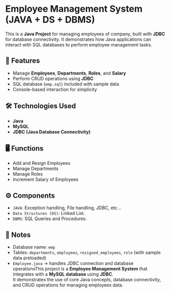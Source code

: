 # Employee Management System (JAVA + DS + DBMS)
This is a **Java Project** for managing employees of company, built with **JDBC** for database connectivity.
It demonstrates how Java applications can interact with SQL databases to perform employee management tasks.

## 📌 Features
- Manage **Employees**, **Departments**, **Roles**, and **Salary**  
- Perform CRUD operations using **JDBC**
- SQL database (`emp.sql`) included with sample data  
- Console-based interaction for simplicity  

## 🛠️ Technologies Used
- **Java**  
- **MySQL**  
- **JDBC (Java Database Connectivity)**  

## 🖥️ Functions
- Add and Resign Employees
- Manage Departments
- Manage Roles
- Increment Salary of Employees

## ⚙️ Components
- `JAVA`: Exception handling, File handling, JDBC, etc...
- `Data Structures (DS)`: Linked List.
- `DBMS`: SQL Queries and Procedures.

## 📖 Notes
- Database name: `emp`  
- Tables: `departments`, `employees`, `resigned_employees`, `role` (with sample data preloaded)  
- `Employee.java` → handles JDBC connection and database operationsThis project is a **Employee Management System** that integrates with a **MySQL database** using **JDBC**.  
It demonstrates the use of core Java concepts, database connectivity, and CRUD operations for managing employees data.
